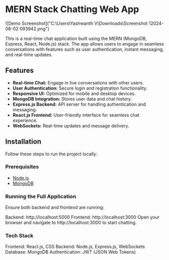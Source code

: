 # MERN Stack Chatting Web App

![Demo Screenshot]("C:\Users\Yashwanth V\Downloads\Screenshot 12024-08-02 093942.png")

This is a real-time chat application built using the MERN (MongoDB, Express, React, Node.js) stack. The app allows users to engage in seamless conversations with features such as user authentication, instant messaging, and real-time updates.

## Features

- **Real-time Chat:** Engage in live conversations with other users.
- **User Authentication:** Secure login and registration functionality.
- **Responsive UI:** Optimized for mobile and desktop devices.
- **MongoDB Integration:** Stores user data and chat history.
- **Express.js Backend:** API server for handling authentication and messaging.
- **React.js Frontend:** User-friendly interface for seamless chat experience.
- **WebSockets:** Real-time updates and message delivery.


## Installation

Follow these steps to run the project locally:

### Prerequisites

- [Node.js](https://nodejs.org/)
- [MongoDB](https://www.mongodb.com/)
### Running the Full Application
Ensure both backend and frontend are running:

Backend: http://localhost:5000
Frontend: http://localhost:3000
Open your browser and navigate to http://localhost:3000 to start chatting.

### Tech Stack

Frontend: React.js, CSS
Backend: Node.js, Express.js, WebSockets
Database: MongoDB
Authentication: JWT (JSON Web Tokens)

